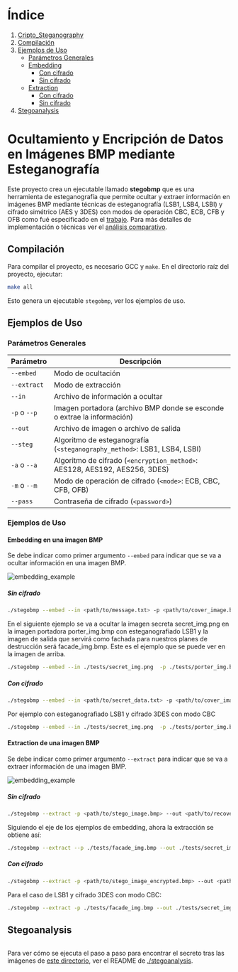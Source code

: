 # Índice

1. [Cripto_Steganography](#cripto_steganography)
2. [Compilación](#compilación)
3. [Ejemplos de Uso](#ejemplos-de-uso)
   - [Parámetros Generales](#parámetros-generales)
   - [Embedding](#embedding-en-una-imagen-bmp)
      - [Con cifrado](#con-cifrado)
      - [Sin cifrado](#sin-cifrado)
   - [Extraction](#extraction-de-una-imagen-bmp)
      - [Con cifrado](#con-cifrado-1)
      - [Sin cifrado](#sin-cifrado-1)
4. [Stegoanalysis](#stegoanalysis)

# Ocultamiento y Encripción de Datos en Imágenes BMP mediante Esteganografía

Este proyecto crea un ejecutable llamado **stegobmp** que es una herramienta de esteganografía que permite ocultar y extraer información en imágenes BMP mediante técnicas de esteganografía (LSB1, LSB4, LSBI) y cifrado simétrico (AES y 3DES) con modos de operación CBC, ECB, CFB y OFB como fué especificado en el [trabajo](./docs/Trabajo%20Practico%20Implementacion-2024.pdf). Para más detalles de implementación o técnicas ver el [análisis comparativo](./docs/Análisis_Comparativo_de_Algoritmos_de_Esteganografía_Basados_en_LSB.pdf).

## Compilación

Para compilar el proyecto, es necesario GCC y `make`. En el directorio raíz del proyecto, ejecutar:

```sh
make all

```

Esto genera un ejecutable `stegobmp`, ver los ejemplos de uso.

## Ejemplos de Uso

### Parámetros Generales

| Parámetro       | Descripción                                                                                     |
|-----------------|-------------------------------------------------------------------------------------------------|
| `--embed`       | Modo de ocultación                                                                              |
| `--extract`     | Modo de extracción                                                                              |
| `--in`          | Archivo de información a ocultar                                                                |
| `-p` o `--p`           | Imagen portadora (archivo BMP donde se esconde o extrae la información)                         |
| `--out`         | Archivo de imagen o archivo de salida                                                           |
| `--steg`        | Algoritmo de esteganografía (`<steganography_method>`: LSB1, LSB4, LSBI)                        |
| `-a` o `--a`           | Algoritmo de cifrado (`<encryption_method>`: AES128, AES192, AES256, 3DES)                      |
| `-m` o `--m`          | Modo de operación de cifrado (`<mode>`: ECB, CBC, CFB, OFB)                                     |
| `--pass`        | Contraseña de cifrado (`<password>`)                                                            |

### Ejemplos de Uso

#### Embedding en una imagen BMP

Se debe indicar como primer argumento `--embed` para indicar que se va a ocultar información en una imagen BMP. 

![embedding_example](./assets/embedding.png)

##### Sin cifrado

```sh
./stegobmp --embed --in <path/to/message.txt> -p <path/to/cover_image.bmp> --out <path/to/stego_image.bmp> --steg <steganography_method>

```

En el siguiente ejemplo se va a ocultar la imagen secreta secret_img.png en la imagen portadora porter_img.bmp con esteganografiado LSB1 y la imagen de salida que servirá como fachada para nuestros planes de destrucción será facade_img.bmp. Este es el ejemplo que se puede ver en la imagen de arriba.

```sh
./stegobmp --embed --in ./tests/secret_img.png  -p ./tests/porter_img.bmp  --out ./tests/facade_img.bmp --steg LSB1

```

##### Con cifrado

```sh
./stegobmp --embed --in <path/to/secret_data.txt> -p <path/to/cover_image.bmp> --out <path/to/stego_image_encrypted.bmp> --steg <steganography_method> -a <encryption_method> -m <mode> --pass "<password>"

```

Por ejemplo con esteganografiado LSB1 y cifrado 3DES con modo CBC

```sh
./stegobmp --embed --in ./tests/secret_img.png  -p ./tests/porter_img.bmp  --out ./tests/facade_img.bmp --steg LSB1 -a 3des -m cbc --pass "secretpassword"

```

#### Extraction de una imagen BMP

Se debe indicar como primer argumento `--extract` para indicar que se va a extraer información de una imagen BMP.

![embedding_example](./assets/extraction.png)

##### Sin cifrado

```sh
./stegobmp --extract -p <path/to/stego_image.bmp> --out <path/to/recovered_message> --steg <steganography_method>

```

Siguiendo el eje de los ejemplos de embedding, ahora la extracción se obtiene así:

```sh
./stegobmp --extract --p ./tests/facade_img.bmp --out ./tests/secret_img --steg LSB1

```

##### Con cifrado

```sh
./stegobmp --extract -p <path/to/stego_image_encrypted.bmp> --out <path/to/recovered_secret_data> --steg <steganography_method> -a <encryption_method> -m <mode> --pass "<password>"

```

Para el caso de LSB1 y cifrado 3DES con modo CBC:

```sh
./stegobmp --extract -p ./tests/facade_img.bmp --out ./tests/secret_img --steg LSB1 -a 3des -m cbc --pass "secretpassword"

```

## Stegoanalysis

```sh

```

Para ver cómo se ejecuta el paso a paso para encontrar el secreto tras las imágenes de [este directorio](./assets/grupo9/), ver el README de [./stegoanalysis](./stegoanalysis).
